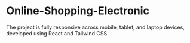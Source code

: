 # Online-Shopping-Electronic
The project is fully responsive across mobile, tablet, and laptop devices, developed using React and Tailwind CSS

